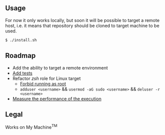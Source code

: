 ## Usage
For now it only works locally, but soon it will be possible to target a remote host, i.e. it means that repository should be cloned to target machine to be used.

```bash
$ ./install.sh
```

## Roadmap
- Add the ability to target a remote environment
- [Add tests](https://actuated.dev/blog/kvm-in-github-actions)
- Refactor *zsh* role for Linux target
	- [Forbid running as root](https://docs.brew.sh/FAQ#why-does-homebrew-say-sudo-is-bad)
	- `adduser <username>` && `usermod -aG sudo <username>` && `deluser -r <username>`
- [Measure the performance of the execution](https://www.redhat.com/sysadmin/faster-ansible-playbook-execution)

## Legal
Works on My Machine<sup>TM</sup>

